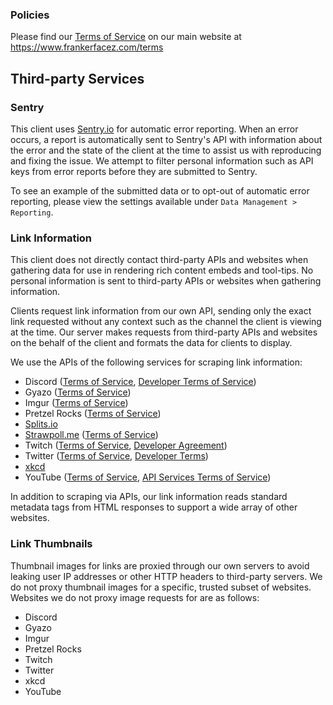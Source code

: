 ### Policies

Please find our [Terms of Service](https://www.frankerfacez.com/terms) on our main
website at https://www.frankerfacez.com/terms

## Third-party Services

### Sentry

This client uses [Sentry.io](https://sentry.io/terms/) for automatic error reporting. When an error occurs, a report
is automatically sent to Sentry's API with information about the error and the state of
the client at the time to assist us with reproducing and fixing the issue. We attempt to
filter personal information such as API keys from error reports before they are submitted
to Sentry.

To see an example of the submitted data or to opt-out of automatic error reporting, please
view the settings available under `Data Management > Reporting`.

### Link Information

This client does not directly contact third-party APIs and websites when gathering data
for use in rendering rich content embeds and tool-tips. No personal information is sent
to third-party APIs or websites when gathering information.

Clients request link information from our own API, sending only the exact link requested
without any context such as the channel the client is viewing at the time. Our server
makes requests from third-party APIs and websites on the behalf of the client and formats
the data for clients to display.

We use the APIs of the following services for scraping link information:

* Discord ([Terms of Service](https://discord.com/terms), [Developer Terms of Service](https://discord.com/developers/docs/legal))
* Gyazo ([Terms of Service](https://gyazo.com/doc/terms))
* Imgur ([Terms of Service](https://imgur.com/tos))
* Pretzel Rocks ([Terms of Service](https://www.pretzel.rocks/terms))
* [Splits.io](https://splits.io/)
* [Strawpoll.me](https://www.strawpoll.me/) ([Terms of Service](https://www.fandom.com/terms-of-use))
* Twitch ([Terms of Service](https://www.twitch.tv/p/legal/terms-of-service/), [Developer Agreement](https://www.twitch.tv/p/legal/developer-agreement/))
* Twitter ([Terms of Service](https://twitter.com/tos), [Developer Terms](https://developer.twitter.com/developer-terms/agreement))
* [xkcd](https://xkcd.com/)
* YouTube ([Terms of Service](https://www.youtube.com/t/terms), [API Services Terms of Service](https://developers.google.com/youtube/terms/api-services-terms-of-service))

In addition to scraping via APIs, our link information reads standard metadata tags from
HTML responses to support a wide array of other websites.

### Link Thumbnails

Thumbnail images for links are proxied through our own servers to avoid leaking user IP
addresses or other HTTP headers to third-party servers. We do not proxy thumbnail images
for a specific, trusted subset of websites. Websites we do not proxy image requests for
are as follows:

* Discord
* Gyazo
* Imgur
* Pretzel Rocks
* Twitch
* Twitter
* xkcd
* YouTube
